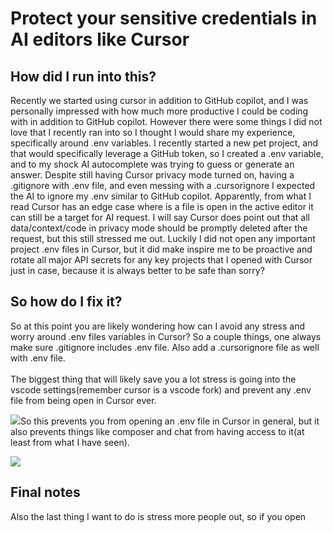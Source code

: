 # Protect your sensitive credentials in AI editors like Cursor

## How did I run into this?

Recently we started using cursor in addition to GitHub copilot, and I was personally impressed with how much more productive I could be coding with in addition to GitHub copilot. However there were some things I did not love that I recently ran into so I thought I would share my experience, specifically around .env variables. I recently started a new pet project, and that would specifically leverage a GitHub token, so I created a .env variable, and to my shock AI autocomplete was trying to guess or generate an answer. Despite still having Cursor privacy mode turned on, having a .gitignore with .env file, and even messing with a .cursorignore I expected the AI to ignore my .env similar to GitHub copilot. Apparently, from what I read Cursor has an edge case where is a file is open in the active editor it can still be a target for AI request. I will say Cursor does point out that all data/context/code in privacy mode should be promptly deleted after the request, but this still stressed me out. Luckily I did not open any important project .env files in Cursor, but it did make inspire me to be proactive and rotate all major API secrets for any key projects that I opened with Cursor just in case, because it is always better to be safe than sorry?

## So how do I fix it?

So at this point you are likely wondering how can I avoid any stress and worry around .env files variables in Cursor? So a couple things, one always make sure .gitignore includes .env file. Also add a .cursorignore file as well with .env file.\
\
The biggest thing that will likely save you a lot stress is going into the vscode settings(remember cursor is a vscode fork) and prevent any .env file from being open in Cursor ever.

![](/img/cursorfix.png)So this prevents you from opening an .env file in Cursor in general, but it also prevents things like composer and chat from having access to it(at least from what I have seen).

![](/img/composer.png)

## Final notes

Also the last thing I want to do is stress more people out, so if you open
